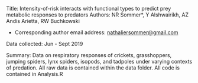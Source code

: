 Title: Intensity-of-risk interacts with functional types to predict prey metabolic responses to predators
Authors: NR Sommer*, Y Alshwairikh, AZ Andis Arietta, RW Buchkowski

* Corresponding author email address: nathaliersommer@gmail.com

Data collected: Jun - Sept 2019

Summary:
Data on respiratory responses of crickets, grasshoppers, jumping spiders, lynx spiders, isopods, and tadpoles under varying contexts of predation.
All raw data is contained within the data folder.
All code is contained in Analysis.R
